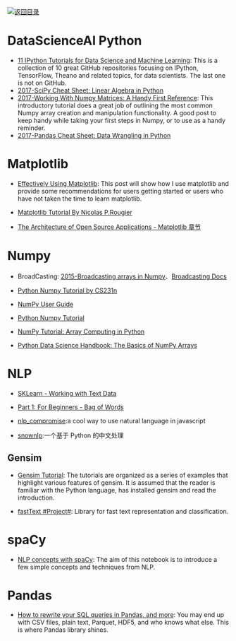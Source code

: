[![返回目录](https://parg.co/UGo)](https://github.com/wxyyxc1992/Awesome-Reference)

# DataScienceAI Python

* [11 IPython Tutorials for Data Science and Machine Learning](http://6me.us/xq2OgY): This is a collection of 10 great GitHub repositories focusing on IPython, TensorFlow, Theano and related topics, for data scientists. The last one is not on GitHub.
* [2017-SciPy Cheat Sheet: Linear Algebra in Python](http://6me.us/gsj9Zp)
* [2017-Working With Numpy Matrices: A Handy First Reference](http://6me.us/HoKt0X): This introductory tutorial does a great job of outlining the most common Numpy array creation and manipulation functionality. A good post to keep handy while taking your first steps in Numpy, or to use as a handy reminder.
* [2017-Pandas Cheat Sheet: Data Wrangling in Python](http://6me.us/tN0VH8)

# Matplotlib

* [Effectively Using Matplotlib](http://pbpython.com/effective-matplotlib.html): This post will show how I use matplotlib and provide some recommendations for users getting started or users who have not taken the time to learn matplotlib.

- [Matplotlib Tutorial By Nicolas P.Rougier](http://www.labri.fr/perso/nrougier/teaching/matplotlib/)

- [The Architecture of Open Source Applications - Matplotlib 章节](http://aosabook.org/en/matplotlib.html)

# Numpy

* BroadCasting: [2015-Broadcasting arrays in Numpy](http://eli.thegreenplace.net/2015/broadcasting-arrays-in-numpy/)、[Broadcasting Docs](https://docs.scipy.org/doc/numpy/user/basics.broadcasting.html)

* [Python Numpy Tutorial by CS231n](http://cs231n.github.io/python-numpy-tutorial/)

- [NumPy User Guide](https://docs.scipy.org/doc/numpy-dev/user/index.html)

- [Python Numpy Tutorial](http://cs231n.github.io/python-numpy-tutorial/#numpy-broadcasting)

- [NumPy Tutorial: Array Computing in Python](https://hackernoon.com/numpy-tutorial-array-computing-in-python-fb7321f417ba#.updfgfusm)

- [Python Data Science Handbook: The Basics of NumPy Arrays](http://nbviewer.jupyter.org/github/jakevdp/PythonDataScienceHandbook/blob/master/notebooks/02.02-The-Basics-Of-NumPy-Arrays.ipynb)

# NLP

* [SKLearn - Working with Text Data](http://scikit-learn.org/stable/tutorial/text_analytics/working_with_text_data.html)

* [Part 1: For Beginners - Bag of Words](https://www.kaggle.com/c/word2vec-nlp-tutorial/details/part-1-for-beginners-bag-of-words)

- [nlp_compromise](https://github.com/nlp-compromise/nlp_compromise):a cool way to use natural language in javascript

- [snownlp](https://github.com/isnowfy/snownlp):一个基于 Python 的中文处理

## Gensim

* [Gensim Tutorial](https://radimrehurek.com/gensim/tutorial.html): The tutorials are organized as a series of examples that highlight various features of gensim. It is assumed that the reader is familiar with the Python language, has installed gensim and read the introduction.

- [fastText #Project#](https://github.com/facebookresearch/fastText): Library for fast text representation and classification.

# spaCy

* [NLP concepts with spaCy](https://gist.github.com/aparrish/f21f6abbf2367e8eb23438558207e1c3):
  The aim of this notebook is to introduce a few simple concepts and techniques from NLP.

# Pandas

* [How to rewrite your SQL queries in Pandas, and more](https://parg.co/UWC): You may end up with CSV files, plain text, Parquet, HDF5, and who knows what else. This is where Pandas library shines.

